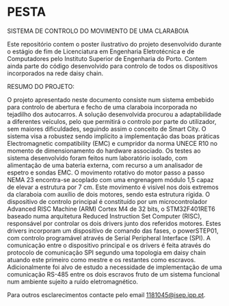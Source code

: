 # PESTA
SISTEMA DE  CONTROLO DO MOVIMENTO DE UMA CLARABOIA

Este repositório contem o poster ilustrativo do projeto desenvolvido durante o estágio de fim de Licenciatura em Engenharia Eletrotécnica e de Computadores pelo Instituto Superior de Engenharia do Porto.
Contem ainda parte do código desenvolvido para controlo de todos os dispositivos incorporados na rede daisy chain.

RESUMO DO PROJETO:

O projeto apresentado neste documento consiste num sistema embebido para controlo de abertura e fecho de uma claraboia incorporada no tejadilho dos autocarros. A solução desenvolvida procurou a adaptabilidade a diferentes veículos, pelo que permitirá o controlo por parte do utilizador, sem maiores dificuldades, seguindo assim o conceito de Smart City.
O sistema visa a robustez sendo implícito a implementação das boas práticas Electromagnetic compatibility (EMC) e cumpridor da norma UNECE R10 no momento de dimensionamento do hardware associado. Os testes ao sistema desenvolvido foram feitos num laboratório isolado, com alimentação de uma bateria externa, com recurso a um analisador de espetro e sondas EMC.
O movimento rotativo do motor passo a passo NEMA 23 encontra-se acoplado com uma engrenagem módulo 1,5 capaz de elevar a estrutura por 7 cm. Este movimento é visível nos dois extremos da claraboia com auxílio de dois motores, sendo esta estrutura rígida.
O dispositivo de controlo principal é constituído por um microcontrolador Advanced RISC Machine (ARM) Cortex M4 de 32 bits, o STM32F401RET6 baseado numa arquitetura Reduced Instruction Set Computer (RISC), responsável por controlar os dois drivers junto 
dos referidos motores. Estes drivers incorporam um dispositivo de comando das fases, o powerSTEP01, com controlo programável através de Serial Peripheral Interface (SPI).
A comunicação entre o dispositivo principal e os drivers é feita através do protocolo de comunicação SPI segundo uma topologia em daisy chain atuando este primeiro como mestre e os restantes como escravos. Adicionalmente foi alvo de estudo a necessidade de 
implementação de uma comunicação RS-485 entre os dois escravos fruto de um sistema funcional num ambiente sujeito a ruído eletromagnético.

Para outros esclarecimentos contacte pelo email 1181045@isep.ipp.pt.
